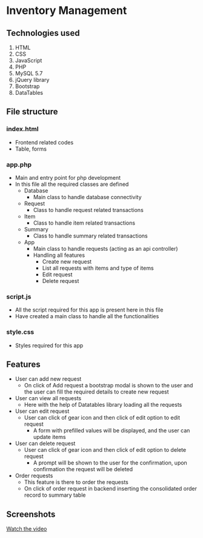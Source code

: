 # Inventory Management

## Technologies used
1. HTML
2. CSS
2. JavaScript
2. PHP
2. MySQL 5.7
3. jQuery library
4. Bootstrap
5. DataTables

## File structure
### index.html
- Frontend related codes
- Table, forms

### app.php
- Main and entry point for php development
- In this file all the required classes are defined
  - Database
    - Main class to handle database connectivity
  - Request
    - Class to handle request related transactions
  - Item
    - Class to handle item related transactions
  - Summary
    - Class to handle summary related transactions
  - App
    - Main class to handle requests (acting as an api controller)
    - Handling all features
      - Create new request
      - List all requests with items and type of items
      - Edit request
      - Delete request

### script.js
- All the script required for this app is present here in this file
- Have created a main class to handle all the functionalities
### style.css
- Styles required for this app

## Features

- User can add new request
  - On click of Add request a bootstrap modal is shown to the user and the user can fill the required details to create new request
- User can view all requests
  - Here with the help of Datatables library loading all the requests
- User can edit request
  - User can click of gear icon and then click of edit option to edit request
    - A form with prefilled values will be displayed, and the user can update items
- User can delete request
  - User can click of gear icon and then click of edit option to delete request
    - A prompt will be shown to the user for the confirmation, upon confirmation the request will be deleted
- Order requests
  - This feature is there to order the requests
  - On click of order request in backend inserting the consolidated order record to summary table


## Screenshots

[Watch the video](https://www.awesomescreenshot.com/video/20765654)
